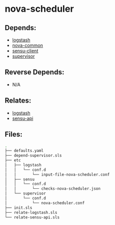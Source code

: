 # nova-scheduler

## Depends:

  -  [logstash](/salt/logstash)
  -  [nova-common](/salt/nova-common)
  -  [sensu-client](/salt/sensu-client)
  -  [supervisor](/salt/supervisor)

## Reverse Depends:

  -  N/A

## Relates:

  -  [logstash](/salt/logstash)
  -  [sensu-api](/salt/sensu-api)

## Files:

```bash
.
├── defaults.yaml
├── depend-supervisor.sls
├── etc
│   ├── logstash
│   │   └── conf.d
│   │       └── input-file-nova-scheduler.conf
│   ├── sensu
│   │   └── conf.d
│   │       └── checks-nova-scheduler.json
│   └── supervisor
│       └── conf.d
│           └── nova-scheduler.conf
├── init.sls
├── relate-logstash.sls
└── relate-sensu-api.sls
```
